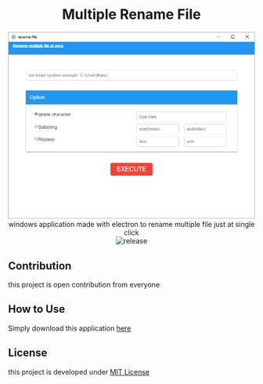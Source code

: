 <div align="center">

# Multiple Rename File
![](rename-multiple-file.png)  
windows application made with electron to rename multiple file just at single click  
![release](https://img.shields.io/badge/version-0.1.1-orange.svg)
</div>

## Contribution
this project is open contribution from everyone  

## How to Use
Simply download this application <a href="https://drive.google.com/file/d/1ziN7uCFoaQ-eK-JmHwagxjJ4RHNvjAkc/view?usp=sharing">here</a>
  
## License
this project is developed under [MIT License](https://github.com/dhanyn10/minikuna/blob/master/LICENSE)